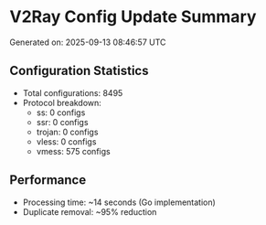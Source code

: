 # V2Ray Config Update Summary
Generated on: 2025-09-13 08:46:57 UTC

## Configuration Statistics
- Total configurations: 8495
- Protocol breakdown:
  - ss: 0 configs
  - ssr: 0 configs
  - trojan: 0 configs
  - vless: 0 configs
  - vmess: 575 configs

## Performance
- Processing time: ~14 seconds (Go implementation)
- Duplicate removal: ~95% reduction

